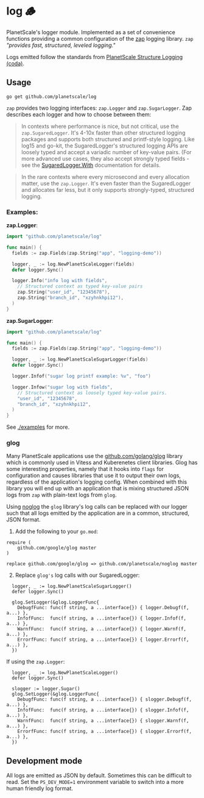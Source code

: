 # log 🪵

PlanetScale's logger module. Implemented as a set of convenience functions providing a common configuration of the [zap](https://github.com/uber-go/zap) logging library.  `zap` *"provides fast, structured, leveled logging."*

Logs emitted follow the standards from [PlanetScale Structure Logging (coda)](https://coda.io/d/Text-Book_dqagsnmBFI6/WIP-Structured-Logging_suS7P#_luvPS).

## Usage

```console
go get github.com/planetscale/log
```

`zap` provides two logging interfaces: `zap.Logger` and `zap.SugarLogger`. Zap describes each logger and how to choose between them:

> In contexts where performance is nice, but not critical, use the `zap.SugaredLogger`. It's 4-10x faster than other structured logging packages and supports both structured and printf-style logging. Like log15 and go-kit, the SugaredLogger's structured logging APIs are loosely typed and accept a variadic number of key-value pairs. (For more advanced use cases, they also accept strongly typed fields - see the [SugaredLogger.With](https://pkg.go.dev/go.uber.org/zap@v1.19.1#SugaredLogger.With) documentation for details.

> In the rare contexts where every microsecond and every allocation matter, use the `zap.Logger`. It's even faster than the SugaredLogger and allocates far less, but it only supports strongly-typed, structured logging.

### Examples:

**zap.Logger**:

```go
import "github.com/planetscale/log"

func main() {
  fields := zap.Fields(zap.String("app", "logging-demo"))

  logger, _ := log.NewPlanetScaleLogger(fields)
  defer logger.Sync()

  logger.Info("info log with fields",
    // Structured context as typed key-value pairs
    zap.String("user_id", "12345678"),
    zap.String("branch_id", "xzyhnkhpi12"),
  )
}
```

**zap.SugarLogger**:

```go
import "github.com/planetscale/log"

func main() {
  fields := zap.Fields(zap.String("app", "logging-demo"))

  logger, _ := log.NewPlanetScaleSugarLogger(fields)
  defer logger.Sync()

  logger.Infof("sugar log printf example: %v", "foo")

  logger.Infow("sugar log with fields",
    // Structured context as loosely typed key-value pairs.
    "user_id", "12345678",
    "branch_id", "xzyhnkhpi12",
  )
}
```

See [./examples](./examples) for more.

### glog

Many PlanetScale applications use the [github.com/golang/glog](https://github.com/golang/glog) library which is commonly used in Vitess and Kuberenetes client libraries. Glog has some interesting properties, namely that it hooks into `flags` for configuration and causes libraries that use it to output their own logs, regardless of the application's logging config. When combined with this library you will end up with an application that is mixing structured JSON logs from `zap` with plain-text logs from `glog`.

Using [noglog](https://github.com/planetscale/noglog) the `glog` library's log calls can be replaced with our logger such that all logs emitted by the application are in a common, structured, JSON format.

1. Add the following to your `go.mod`:

```golang
require (
    github.com/google/glog master
)

replace github.com/google/glog => github.com/planetscale/noglog master
```

2. Replace `glog's` log calls with our SugaredLogger:

```golang
  logger, _ := log.NewPlanetScaleSugarLogger()
  defer logger.Sync()

  glog.SetLogger(&glog.LoggerFunc{
    DebugfFunc: func(f string, a ...interface{}) { logger.Debugf(f, a...) },
    InfofFunc:  func(f string, a ...interface{}) { logger.Infof(f, a...) },
    WarnfFunc:  func(f string, a ...interface{}) { logger.Warnf(f, a...) },
    ErrorfFunc: func(f string, a ...interface{}) { logger.Errorf(f, a...) },
  })
```

If using the `zap.Logger`:

```golang
  logger, _ := log.NewPlanetScaleLogger()
  defer logger.Sync()

  slogger := logger.Sugar()
  glog.SetLogger(&glog.LoggerFunc{
    DebugfFunc: func(f string, a ...interface{}) { slogger.Debugf(f, a...) },
    InfofFunc:  func(f string, a ...interface{}) { slogger.Infof(f, a...) },
    WarnfFunc:  func(f string, a ...interface{}) { slogger.Warnf(f, a...) },
    ErrorfFunc: func(f string, a ...interface{}) { slogger.Errorf(f, a...) },
  })

```

## Development mode

All logs are emitted as JSON by default. Sometimes this can be difficult to read. Set the `PS_DEV_MODE=1` environment variable to switch into a more human friendly log format.
